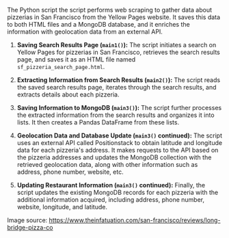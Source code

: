 The Python script the script performs web scraping to gather data about pizzerias in San Francisco from the Yellow Pages website. It saves this data to both HTML files and a MongoDB database, and it enriches the information with geolocation data from an external API.

1. **Saving Search Results Page (`main1()`):** The script initiates a search on Yellow Pages for pizzerias in San Francisco, retrieves the search results page, and saves it as an HTML file named `sf_pizzeria_search_page.html`.

2. **Extracting Information from Search Results (`main2()`):** The script reads the saved search results page, iterates through the search results, and extracts details about each pizzeria.

3. **Saving Information to MongoDB (`main3()`):** The script further processes the extracted information from the search results and organizes it into lists. It then creates a Pandas DataFrame from these lists.

4. **Geolocation Data and Database Update (`main3()` continued):** The script uses an external API called Positionstack to obtain latitude and longitude data for each pizzeria's address. It makes requests to the API based on the pizzeria addresses and updates the MongoDB collection with the retrieved geolocation data, along with other information such as address, phone number, website, etc.

5. **Updating Restaurant Information (`main3()` continued):** Finally, the script updates the existing MongoDB records for each pizzeria with the additional information acquired, including address, phone number, website, longitude, and latitude.

Image source: https://www.theinfatuation.com/san-francisco/reviews/long-bridge-pizza-co
